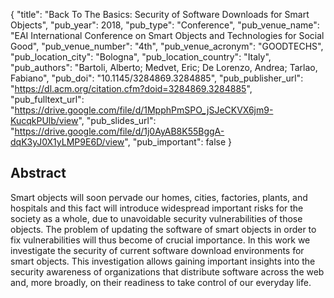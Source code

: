{
  "title": "Back To The Basics: Security of Software Downloads for Smart Objects",
  "pub_year": 2018,
  "pub_type": "Conference",
  "pub_venue_name": "EAI International Conference on Smart Objects and Technologies for Social Good",
  "pub_venue_number": "4th",
  "pub_venue_acronym": "GOODTECHS",
  "pub_location_city": "Bologna",
  "pub_location_country": "Italy",
  "pub_authors": "Bartoli, Alberto; Medvet, Eric; De Lorenzo, Andrea; Tarlao, Fabiano",
  "pub_doi": "10.1145/3284869.3284885",
  "pub_publisher_url": "https://dl.acm.org/citation.cfm?doid=3284869.3284885",
  "pub_fulltext_url": "https://drive.google.com/file/d/1MpphPmSPO_jSJeCKVX6jm9-KucqkPUlb/view",
  "pub_slides_url": "https://drive.google.com/file/d/1j0AyAB8K55BggA-dqK3yJ0X1yLMP9E6D/view",
  "pub_important": false
}

## Abstract
Smart objects will soon pervade our homes, cities, factories, plants, and hospitals and this fact will introduce widespread important risks for the society as a whole, due to unavoidable security vulnerabilities of those objects. The problem of updating the software of smart objects in order to fix vulnerabilities will thus become of crucial importance. In this work we investigate the security of current software download environments for smart objects. This investigation allows gaining important insights into the security awareness of organizations that distribute software across the web and, more broadly, on their readiness to take control of our everyday life.
